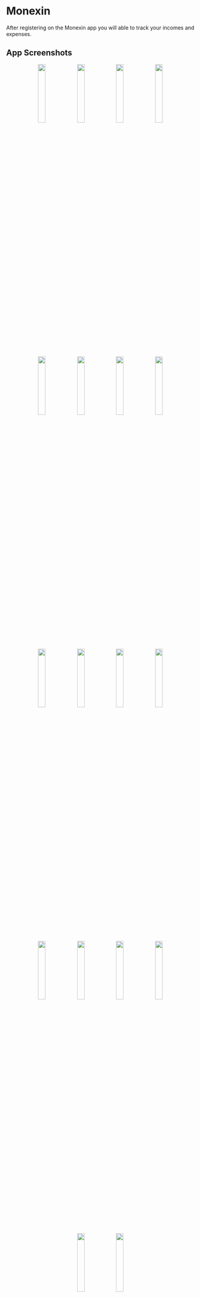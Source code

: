 # Monexin

After registering on the Monexin app you will able to track your incomes and expenses.

## App Screenshots
<p align="center">
<img src="https://user-images.githubusercontent.com/45354919/205306247-8e748f76-77bd-4c50-aa8b-8f9be81c9744.png" width="20%"/>
<img src="https://user-images.githubusercontent.com/45354919/205306304-c231374b-ee6f-4e18-a67c-8e7a637709c2.png" width="20%"/>
<img src="https://user-images.githubusercontent.com/45354919/205306754-28470eb1-643b-4e36-bb5b-3587b551de13.png" width="20%"/>
<img src="https://user-images.githubusercontent.com/45354919/205306838-fa1b1175-68a1-4c25-89df-de90c8825db2.png" width="20%"/>
<img src="https://user-images.githubusercontent.com/45354919/205309623-5b8b8fda-f127-47cb-9a97-f04eac40e3a8.png" width="20%"/>
<img src="https://user-images.githubusercontent.com/45354919/205310208-ceca0508-20a4-4dd8-91a0-dba0779e1b8f.png" width="20%"/>
<img src="https://user-images.githubusercontent.com/45354919/205306846-1df8dc0a-3f16-4f3b-befc-1fe8327a3c88.png" width="20%"/>
<img src="https://user-images.githubusercontent.com/45354919/205306850-cc9fa1a4-af20-48ce-8e55-0edabe3a5aa1.png" width="20%"/>
<img src="https://user-images.githubusercontent.com/45354919/205308510-510ca38a-ce03-4fea-a973-8112d9f5a928.png" width="20%"/>
<img src="https://user-images.githubusercontent.com/45354919/205308726-cedc3533-e5ce-4357-8cc4-fd5ce46bfcb3.png" width="20%"/>
<img src="https://user-images.githubusercontent.com/45354919/205308931-a9a0276f-cc49-4691-bcef-f4df1bdb9e94.png" width="20%"/>
<img src="https://user-images.githubusercontent.com/45354919/205308937-2617bd0d-f3e8-4ccc-815e-a4d051f529aa.png" width="20%"/>
<img src="https://user-images.githubusercontent.com/45354919/205309258-4aae2393-96e4-442d-a762-c7af08c7414f.png" width="20%"/>
<img src="https://user-images.githubusercontent.com/45354919/205308946-44aa0f79-afa4-466d-849c-543077eee0f6.png" width="20%"/>
<img src="https://user-images.githubusercontent.com/45354919/205309835-bba85f5c-8ef1-42e0-8211-65994cb7d4ef.png" width="20%"/>
<img src="https://user-images.githubusercontent.com/45354919/205309844-3e5191f4-656c-4b04-98a9-f401c7521414.png" width="20%"/>
<img src="https://user-images.githubusercontent.com/45354919/205309855-1ffa2f1e-b8ad-4ab6-833e-3caa096f4ea6.png" width="20%"/>
<img src="https://user-images.githubusercontent.com/45354919/205309894-e8ef4d39-a26d-4331-8adc-3269f22aeff6.png" width="20%"/>
</p>


## Tech stack & Open-source Libraries
- Minimum SDK level 21
- 100% [Kotlin](https://kotlinlang.org/) based 
- [Coroutines](https://github.com/Kotlin/kotlinx.coroutines)
- [Android Architecture Components](https://developer.android.com/topic/libraries/architecture) - Collection of libraries that help you design robust, testable, and maintainable apps.
    -  A single-activity architecture, using the [Navigation component](https://developer.android.com/guide/navigation/navigation-getting-started) to manage fragment operations.
    - [LiveData](https://developer.android.com/topic/libraries/architecture/livedata) - Data objects that notify views when the underlying database changes.
    - [Lifecycle](https://developer.android.com/topic/libraries/architecture/lifecycle) - perform an action when lifecycle state changes
    - [ViewModel](https://developer.android.com/topic/libraries/architecture/viewmodel) - Stores UI-related data that isn't destroyed on UI changes.
    - [Repository](https://developer.android.com/topic/architecture/data-layer) - Located in data layer that contains application data and business logic.
- [ViewBinding](https://developer.android.com/topic/libraries/view-binding) - View binding is a feature that allows you to more easily write code that interacts with views. Once view binding is enabled in a module, it generates a binding class for each XML layout file present in that module. An instance of a binding class contains direct references to all views that have an ID in the corresponding layout.
- [Android Hilt](https://developer.android.com/training/dependency-injection/hilt-android) - Dependency Injection Library
- [Glide](https://github.com/bumptech/glide) - Glide is a fast and efficient open source media management and image loading framework for Android that wraps media decoding, memory and disk caching, and resource pooling into a simple and easy to use interface.
- [CameraX](https://developer.android.com/training/camerax) - CameraX is a Jetpack library, built to help make camera app development easier.
- [Lottie](https://lottiefiles.com/) - LottieFiles takes away the complexity from Motion Design.
- Material Design
- Firebase
- Shared Preferences



